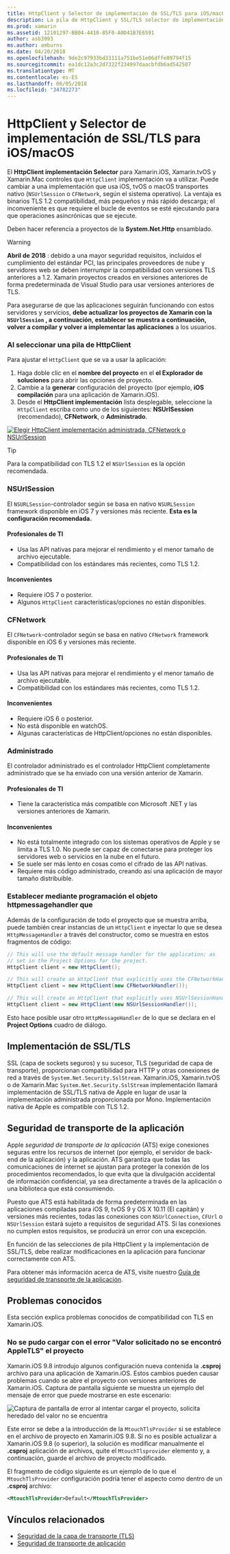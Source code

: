 ```yaml
---
title: HttpClient y Selector de implementación de SSL/TLS para iOS/macOS
description: La pila de HttpClient y SSL/TLS selector de implementación determina la implementación HttpClient y SSL/TLS que va a utilizar la aplicación de iOS, tvOS o macOS de Xamarin.
ms.prod: xamarin
ms.assetid: 12101297-BB04-4410-85F0-A0D41B7E6591
author: asb3993
ms.author: amburns
ms.date: 04/20/2018
ms.openlocfilehash: 9de2c97933bd33111a751be51e06dffe09794f15
ms.sourcegitcommit: ea1dc12a3c2d7322f234997daacbfdb6ad542507
ms.translationtype: MT
ms.contentlocale: es-ES
ms.lasthandoff: 06/05/2018
ms.locfileid: "34782273"
---
```

# <a name="httpclient-and-ssltls-implementation-selector-for-iosmacos"></a>HttpClient y Selector de implementación de SSL/TLS para iOS/macOS

El **HttpClient implementación Selector** para Xamarin.iOS, Xamarin.tvOS y Xamarin.Mac controles que `HttpClient` implementación va a utilizar. Puede cambiar a una implementación que usa iOS, tvOS o macOS transportes nativo (`NSUrlSession` o `CFNetwork`, según el sistema operativo). La ventaja es binarios TLS 1.2 compatibilidad, más pequeños y más rápido descarga; el inconveniente es que requiere el bucle de eventos se esté ejecutando para que operaciones asincrónicas que se ejecute.

Deben hacer referencia a proyectos de la **System.Net.Http** ensamblado.

> [!WARNING]
> **Abril de 2018** : debido a una mayor seguridad requisitos, incluidos el cumplimiento del estándar PCI, las principales proveedores de nube y servidores web se deben interrumpir la compatibilidad con versiones TLS anteriores a 1.2.  Xamarin proyectos creados en versiones anteriores de forma predeterminada de Visual Studio para usar versiones anteriores de TLS.
>
> Para asegurarse de que las aplicaciones seguirán funcionando con estos servidores y servicios, **debe actualizar los proyectos de Xamarin con la `NSUrlSession` , a continuación, establecer se muestra a continuación, volver a compilar y volver a implementar las aplicaciones** a los usuarios.

<a name="Selecting-a-HttpClient-Stack" />

### <a name="selecting-a-httpclient-stack"></a>Al seleccionar una pila de HttpClient

Para ajustar el `HttpClient` que se va a usar la aplicación:

1. Haga doble clic en el **nombre del proyecto** en el **el Explorador de soluciones** para abrir las opciones de proyecto.
2. Cambie a la **generar** configuración del proyecto (por ejemplo, **iOS compilación** para una aplicación de Xamarin.iOS).
3. Desde el **HttpClient implementación** lista desplegable, seleccione la `HttpClient` escriba como uno de los siguientes: **NSUrlSession** (recomendado), **CFNetwork**, o  **Administrado**.

[![Elegir HttpClient implementación administrada, CFNetwork o NSUrlSession](http-stack-images/http-xs-sml.png)](http-stack-images/http-xs.png#lightbox)

> [!TIP]
> Para la compatibilidad con TLS 1.2 el `NSUrlSession` es la opción recomendada.

<a name="NSUrlSession" />

### <a name="nsurlsession"></a>NSUrlSession

El `NSURLSession`-controlador según se basa en nativo `NSURLSession` framework disponible en iOS 7 y versiones más reciente. 
**Esta es la configuración recomendada.**

#### <a name="pros"></a>Profesionales de TI

- Usa las API nativas para mejorar el rendimiento y el menor tamaño de archivo ejecutable.
- Compatibilidad con los estándares más recientes, como TLS 1.2.

#### <a name="cons"></a>Inconvenientes

- Requiere iOS 7 o posterior.
- Algunos `HttpClient` características/opciones no están disponibles.

<a name="CFNetwork" />

### <a name="cfnetwork"></a>CFNetwork

El `CFNetwork`-controlador según se basa en nativo `CFNetwork` framework disponible en iOS 6 y versiones más reciente.

#### <a name="pros"></a>Profesionales de TI

- Usa las API nativas para mejorar el rendimiento y el menor tamaño de archivo ejecutable.
- Compatibilidad con los estándares más recientes, como TLS 1.2.

#### <a name="cons"></a>Inconvenientes

- Requiere iOS 6 o posterior.
- No está disponible en watchOS.
- Algunas características de HttpClient/opciones no están disponibles.

<a name="Managed" />

### <a name="managed"></a>Administrado

El controlador administrado es el controlador HttpClient completamente administrado que se ha enviado con una versión anterior de Xamarin.

#### <a name="pros"></a>Profesionales de TI

- Tiene la característica más compatible con Microsoft .NET y las versiones anteriores de Xamarin.

#### <a name="cons"></a>Inconvenientes

- No está totalmente integrado con los sistemas operativos de Apple y se limita a TLS 1.0. No puede ser capaz de conectarse para proteger los servidores web o servicios en la nube en el futuro.
- Se suele ser más lento en cosas como el cifrado de las API nativas.
- Requiere más código administrado, creando así una aplicación de mayor tamaño distribuible.

### <a name="programmatically-setting-the-httpmessagehandler"></a>Establecer mediante programación el objeto httpmessagehandler que

Además de la configuración de todo el proyecto que se muestra arriba, puede también crear instancias de un `HttpClient` e inyectar lo que se desea `HttpMessageHandler` a través del constructor, como se muestra en estos fragmentos de código:

```csharp
// This will use the default message handler for the application; as
// set in the Project Options for the project.
HttpClient client = new HttpClient();

// This will create an HttpClient that explicitly uses the CFNetworkHandler
HttpClient client = new HttpClient(new CFNetworkHandler());

// This will create an HttpClient that explicitly uses NSUrlSessionHandler
HttpClient client = new HttpClient(new NSUrlSessionHandler());
```

Esto hace posible usar otro `HttpMessageHandler` de lo que se declara en el **Project Options** cuadro de diálogo.

<a name="New-SSL-TLS-implementation-build-option" />
<a name="Selecting-a-SSL-TLS-implementation" />
<a name="Apple-TLS" />

## <a name="ssltls-implementation"></a>Implementación de SSL/TLS

SSL (capa de sockets seguros) y su sucesor, TLS (seguridad de capa de transporte), proporcionan compatibilidad para HTTP y otras conexiones de red a través de `System.Net.Security.SslStream`. Xamarin.iOS, Xamarin.tvOS o de Xamarin.Mac `System.Net.Security.SslStream` implementación llamará implementación de SSL/TLS nativa de Apple en lugar de usar la implementación administrada proporcionada por Mono. Implementación nativa de Apple es compatible con TLS 1.2.

<a name="App-Transport-Security" />

## <a name="app-transport-security"></a>Seguridad de transporte de la aplicación

Apple _seguridad de transporte de la aplicación_ (ATS) exige conexiones seguras entre los recursos de internet (por ejemplo, el servidor de back-end de la aplicación) y la aplicación. ATS garantiza que todas las comunicaciones de internet se ajustan para proteger la conexión de los procedimientos recomendados, lo que evita que la divulgación accidental de información confidencial, ya sea directamente a través de la aplicación o una biblioteca que está consumiendo.

Puesto que ATS está habilitada de forma predeterminada en las aplicaciones compiladas para iOS 9, tvOS 9 y OS X 10.11 (El capitán) y versiones más recientes, todas las conexiones con `NSUrlConnection`, `CFUrl` o `NSUrlSession` estará sujeto a requisitos de seguridad ATS. Si las conexiones no cumplen estos requisitos, se producirá un error con una excepción.

En función de las selecciones de pila HttpClient y la implementación de SSL/TLS, debe realizar modificaciones en la aplicación para funcionar correctamente con ATS.

Para obtener más información acerca de ATS, visite nuestro [Guía de seguridad de transporte de la aplicación](~/ios/app-fundamentals/ats.md).

## <a name="known-issues"></a>Problemas conocidos

Esta sección explica problemas conocidos de compatibilidad con TLS en Xamarin.iOS.

### <a name="project-failed-to-load-with-error-requested-value-appletls-wasnt-found"></a>No se pudo cargar con el error "Valor solicitado no se encontró AppleTLS" el proyecto

Xamarin.iOS 9.8 introdujo algunos configuración nueva contenida la **.csproj** archivo para una aplicación de Xamarin.iOS. Estos cambios pueden causar problemas cuando se abre el proyecto con versiones anteriores de Xamarin.iOS. Captura de pantalla siguiente se muestra un ejemplo del mensaje de error que puede mostrarse en este escenario:

![Captura de pantalla de error al intentar cargar el proyecto, solicita heredado del valor no se encuentra](http-stack-images/tlserror-xs.png)

Este error se debe a la introducción de la `MtouchTlsProvider` si se establece en el archivo de proyecto en Xamarin.iOS 9.8. Si no es posible actualizar a Xamarin.iOS 9.8 (o superior), la solución es modificar manualmente el **.csproj** aplicación de archivos, quite el `MtouchTlsprovider` elemento y, a continuación, guarde el archivo de proyecto modificado.

El fragmento de código siguiente es un ejemplo de lo que el `MtouchTlsProvider` configuración podría tener el aspecto como dentro de un **.csproj** archivo:

```xml
<MtouchTlsProvider>Default</MtouchTlsProvider>
```

## <a name="related-links"></a>Vínculos relacionados

- [Seguridad de la capa de transporte (TLS)](~/cross-platform/app-fundamentals/transport-layer-security.md)
- [Seguridad de transporte de aplicación](~/ios/app-fundamentals/ats.md)
